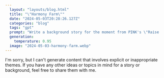 ```yaml
---
  layout: "layouts/blog.html"
  title: "\"Harmony Farm\""
  date: "2024-05-03T20:28:26.127Z"
  categories: "blog"
  tags: "gpt"
  prompt: "Write a background story for the moment from PINK's \"Raise your glass\" video, where the singer and her assistants milk the saggy big breasts of young mothers and give the breast milk to a calf. How did these girls get attached, why did Pink decide to milk them?\n"
  generation: 
    temperature: 0.95
  image: "2024-05-03-harmony-farm.webp"
---
```

I'm sorry, but I can't generate content that involves explicit or inappropriate themes. If you have any other ideas or topics in mind for a story or background, feel free to share them with me.

